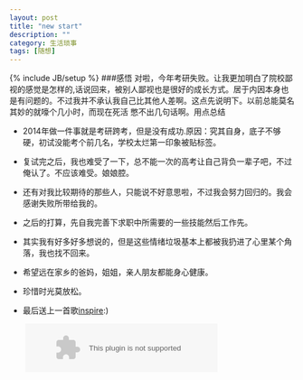 ```yaml
---
layout: post
title: "new start"
description: ""
category: 生活琐事
tags: [随想]
---
```

{% include JB/setup %}
###感悟
对啦，今年考研失败。让我更加明白了院校鄙视的感觉是怎样的,话说回来，被别人鄙视也是很好的成长方式。居于内因本身也是有问题的。不过我并不承认我自己比其他人差啊。这点先说明下。以前总能莫名其妙的就嚎个几小时，而现在死活
憋不出几句话啊。用点总结

* 2014年做一件事就是考研跨考，但是没有成功.原因：究其自身，底子不够硬，初试没能考个前几名，学校太烂第一印象被贴标签。

* 复试完之后，我也难受了一下，总不能一次的高考让自己背负一辈子吧，不过俺认了。不应该难受。娘娘腔。  

* 还有对我比较期待的那些人，只能说不好意思啦，不过我会努力回归的。我会感谢失败所带给我的。  

* 之后的打算，先自我完善下求职中所需要的一些技能然后工作先。  

* 其实我有好多好多想说的，但是这些情绪垃圾基本上都被我扔进了心里某个角落，我也找不回来。  

* 希望远在家乡的爸妈，姐姐，亲人朋友都能身心健康。  

* 珍惜时光莫放松。

* 最后送上一首歌[inspire](http://music.163.com/#/song?id=4010812):)


　　<embed src="http://music.163.com/style/swf/widget.swf?sid=4010812&type=2&auto=1&width=320&height=66" width="340" height="86"  allowNetworking="all">

